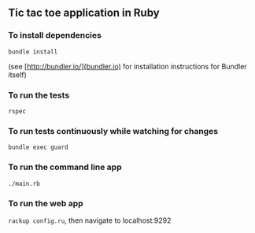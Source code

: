 ## Tic tac toe application in Ruby

### To install dependencies
`bundle install`

(see [http://bundler.io/](bundler.io) for installation instructions for Bundler itself)

### To run the tests
`rspec`

### To run tests continuously while watching for changes
`bundle exec guard`

### To run the command line app
`./main.rb`

### To run the web app
`rackup config.ru`, then navigate to localhost:9292
